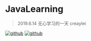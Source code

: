 # JavaLearning
> 2019.6.14 无心学习的一天 creaylei

[![github](https://img.shields.io/badge/github-mysql-brightgreen.svg)](https://github.com/creaylei/JavaLearning/tree/master/Mysql) [![github](https://img.shields.io/badge/github-mybatis-brightgreen.svg)](https://github.com/creaylei/JavaLearning/tree/master/Mybatis) 

